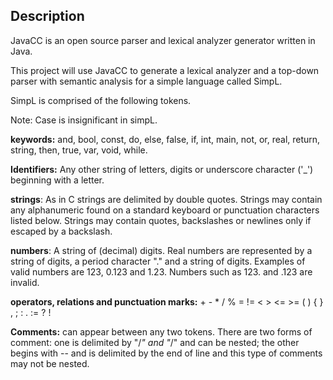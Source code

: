## Description

JavaCC is an open source parser and lexical analyzer generator written in Java.

This project will use JavaCC to generate a lexical analyzer and a top-down parser with semantic analysis for a simple language called SimpL.


SimpL is comprised of the following tokens.

Note: Case is insignificant in simpL. 

**keywords:** and, bool, const, do, else, false, if, int, main, not, or, real, return, string, then, true, var, void, while.

**Identifiers:** Any other string of letters, digits or underscore character ('_') beginning with a letter.

**strings**: As in C strings are delimited by double quotes. Strings may contain any alphanumeric found on a standard keyboard or punctuation characters listed below. Strings may contain quotes, backslashes or newlines only if escaped by a backslash.

**numbers**: A string of (decimal) digits. Real numbers are represented by a string of digits, a period character "." and a string of digits. Examples of valid numbers are 123, 0.123 and 1.23. Numbers such as 123. and .123 are invalid.

**operators, relations and punctuation marks:** +  -  *  /  %  =  !=  <  >  <=  >=  (  )  {   }   ,  ;  :  .  :=  ?  !

**Comments:** can appear between any two tokens. There are two forms of comment: one is delimited by "/*" and "*/" and can be nested; the other begins with -- and is delimited by the end of line and this type of comments may not be nested. 
